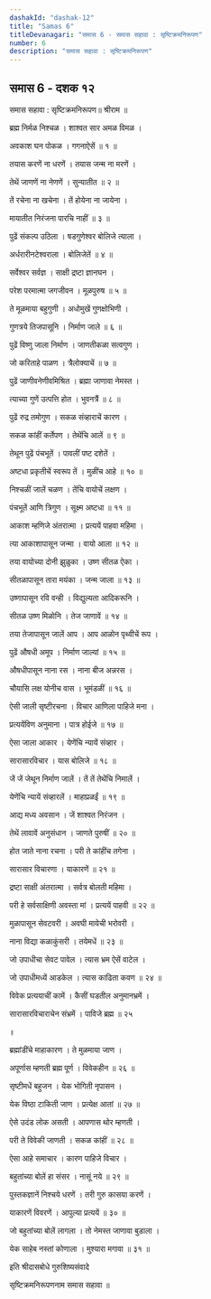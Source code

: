 ```yaml
---
dashakId: "dashak-12"
title: "Samas 6"
titleDevanagari: "समास 6 - समास सहावा : सृष्टिक्रमनिरूपण"
number: 6
description: "समास सहावा : सृष्टिक्रमनिरूपण"
---
```


## समास 6 - दशक १२

समास सहावा : सृष्टिक्रमनिरूपण॥ श्रीराम ॥

ब्रह्म निर्मळ निश्चळ । शाश्वत सार अमळ विमळ ।

अवकाश घन पोकळ । गगनाऐसें ॥ १ ॥

तयास करणें ना धरणें । तयास जन्म ना मरणें ।

तेथें जाणणें ना नेणणें । सुन्यातीत ॥ २ ॥

तें रचेना ना खचेना । तें होयेना ना जायेना ।

मायातीत निरंजना पारचि नाहीं ॥ ३ ॥

पुढें संकल्प उठिला । षडगुणेश्वर बोलिजे त्याला ।

अर्धरारीनटेश्वराला । बोलिजेतें ॥ ४ ॥

सर्वेश्वर सर्वज्ञ । साक्षी द्रष्टा ज्ञानघन ।

परेश परमात्मा जगजीवन । मूळपुरुष ॥ ५ ॥

ते मूळमाया बहुगुणी । अधोमुखें गुणक्षोभिणी ।

गुणत्रये तिजपासूनि । निर्माण जाले ॥ ६ ॥

पुढें विष्णु जाला निर्माण । जाणतीकळा सत्वगुण ।

जो करिताहे पाळण । त्रैलोक्याचें ॥ ७ ॥

पुढें जाणीवनेणीवमिश्रित । ब्रह्मा जाणावा नेमस्त ।

त्याच्या गुणें उत्पत्ति होत । भुवनत्रैं ॥ ८ ॥

पुढें रुद्र तमोगुण । सकळ संव्हाराचें कारण ।

सकळ कांहीं कर्तेपण । तेथेंचि आलें ॥ ९ ॥

तेथून पुढें पंचभूतें । पावलीं पष्ट दशेतें ।

अष्टधा प्रकृतीचें स्वरूप तें । मुळींच आहे ॥ १० ॥

निश्चळीं जालें चळण । तेंचि वायोचें लक्षण ।

पंचभूतें आणि त्रिगुण । सूक्ष्म अष्टधा ॥ ११ ॥

आकाश म्हणिजे अंतरात्मा । प्रत्ययें पाहवा महिमा ।

त्या आकाशापासून जन्मा । वायो आला ॥ १२ ॥

तया वायोच्या दोनी झुळुका । उष्ण सीतळ ऐका ।

सीतळापासून तारा मयंका । जन्म जाला ॥ १३ ॥

उष्णापासून रवि वन्ही । विद्युल्यता आदिकरूनि ।

सीतळ उष्ण मिळोनि । तेज जाणावें ॥ १४ ॥

तया तेजापासून जालें आप । आप आळोन पृथ्वीचें रूप ।

पुढें औषधी अमूप । निर्माण जाल्यां ॥ १५ ॥

औषधीपासून नाना रस । नाना बीज अन्नरस ।

चौयासि लक्ष योनीच वास । भूमंडळीं ॥ १६ ॥

ऐसी जाली सृष्टीरचना । विचार आणिला पाहिजे मना ।

प्रत्ययेंविण अनुमाना । पात्र होईजे ॥ १७ ॥

ऐसा जाला आकार । येणेंचि न्यायें संव्हार ।

सारासारविचार । यास बोलिजे ॥ १८ ॥

जें जें जेथून निर्माण जालें । तें तें तेथेंचि निमालें ।

येणेंचि न्यायें संव्हारलें । माहाप्रळईं ॥ १९ ॥

आद्य मध्य अवसान । जें शाश्वत निरंजन ।

तेथें लावावें अनुसंधान । जाणते पुरुषीं ॥ २० ॥

होत जाते नाना रचना । परी ते कांहींच तगेना ।

सारासार विचारणा । याकारणें ॥ २१ ॥

द्रष्टा साक्षी अंतरात्मा । सर्वत्र बोलती महिमा ।

परी हे सर्वसाक्षिणी अवस्ता मां । प्रत्ययें पाहवी ॥ २२ ॥

मुळापासून सेवटवरी । अवघी मायेची भरोवरी ।

नाना विद्या कळाकुंसरी । तयेमधें ॥ २३ ॥

जो उपाधीचा सेवट पावेल । त्यास भ्रम ऐसें वाटेल ।

जो उपाधीमध्यें आडकेल । त्यास काढिता कवण ॥ २४ ॥

विवेक प्रत्ययाचीं कामें । कैसीं घडतील अनुमानभ्रमें ।

सारासारविचाराचेन संभ्रमें । पाविजे ब्रह्म ॥ २५

॥

ब्रह्मांडींचे माहाकारण । ते मुळमाया जाण ।

अपूर्णास म्हणती ब्रह्म पूर्ण । विवेकहीन ॥ २६ ॥

सृष्टीमधें बहुजन । येक भोगिती नृपासन ।

येक विष्ठा टाकिती जाण । प्रत्येक्ष आतां ॥ २७ ॥

ऐसे उदंड लोक असती । आपणास थोर म्हणती ।

परी ते विवेकी जाणती । सकळ कांहीं ॥ २८ ॥

ऐसा आहे समाचार । कारण पाहिजे विचार ।

बहुतांच्या बोलें हा संसर । नासूं नये ॥ २९ ॥

पुस्तकज्ञानें निश्चये धरणें । तरी गुरु कासया करणें ।

याकारणें विवरणें । आपुल्या प्रत्ययें ॥ ३० ॥

जो बहुतांच्या बोलें लागला । तो नेमस्त जाणावा बुडाला ।

येक साहेब नस्तां कोणाला । मुश्यारा मगावा ॥ ३१ ॥

इति श्रीदासबोधे गुरुशिष्यसंवादे

सृष्टिक्रमनिरूपणनाम समास सहावा ॥